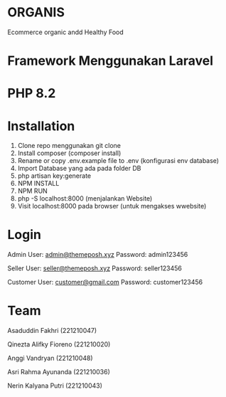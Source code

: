 # ORGANIS
 Ecommerce organic andd Healthy Food

# Framework Menggunakan Laravel
# PHP 8.2
# Installation
1) Clone repo menggunakan git clone
2) Install composer (composer install)
3) Rename or copy .env.example file to .env (konfigurasi env database)
4) Import Database yang ada pada folder DB
5) php artisan key:generate
6) NPM INSTALL
7) NPM RUN
8) php -S localhost:8000 (menjalankan Website)
9) Visit localhost:8000 pada browser (untuk mengakses wwebsite)

# Login
Admin
User: admin@themeposh.xyz
Password: admin123456

Seller
User: seller@themeposh.xyz
Password: seller123456

Customer
User: customer@gmail.com
Password: customer123456

# Team
Asaduddin Fakhri (221210047)

Qinezta Alifky Fioreno (221210020)

Anggi Vandryan (221210048)

Asri Rahma Ayunanda (221210036)

Nerin Kalyana Putri (221210043)   


